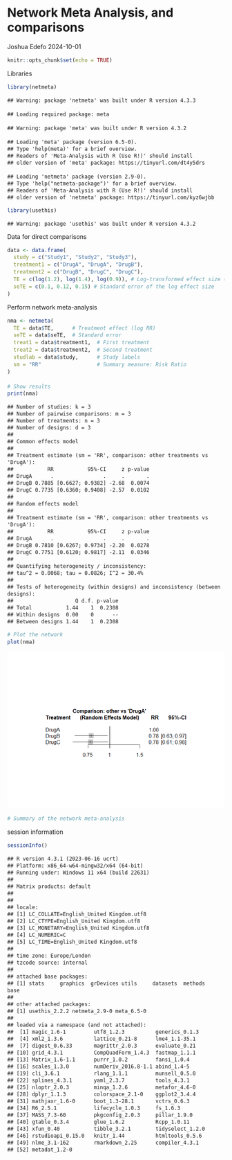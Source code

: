 Network Meta Analysis, and comparisons
================
Joshua Edefo
2024-10-01

``` r
knitr::opts_chunk$set(echo = TRUE)
```

Libraries

``` r
library(netmeta)
```

    ## Warning: package 'netmeta' was built under R version 4.3.3

    ## Loading required package: meta

    ## Warning: package 'meta' was built under R version 4.3.2

    ## Loading 'meta' package (version 6.5-0).
    ## Type 'help(meta)' for a brief overview.
    ## Readers of 'Meta-Analysis with R (Use R!)' should install
    ## older version of 'meta' package: https://tinyurl.com/dt4y5drs

    ## Loading 'netmeta' package (version 2.9-0).
    ## Type 'help("netmeta-package")' for a brief overview.
    ## Readers of 'Meta-Analysis with R (Use R!)' should install
    ## older version of 'netmeta' package: https://tinyurl.com/kyz6wjbb

``` r
library(usethis)
```

    ## Warning: package 'usethis' was built under R version 4.3.2

Data for direct comparisons

``` r
data <- data.frame(
  study = c("Study1", "Study2", "Study3"),
  treatment1 = c("DrugA", "DrugA", "DrugB"),
  treatment2 = c("DrugB", "DrugC", "DrugC"),
  TE = c(log(1.2), log(1.4), log(0.9)), # Log-transformed effect size (e.g., log Risk Ratio)
  seTE = c(0.1, 0.12, 0.15) # Standard error of the log effect size
)
```

Perform network meta-analysis

``` r
nma <- netmeta(
  TE = data$TE,      # Treatment effect (log RR)
  seTE = data$seTE,  # Standard error
  treat1 = data$treatment1,  # First treatment
  treat2 = data$treatment2,  # Second treatment
  studlab = data$study,      # Study labels
  sm = "RR"                  # Summary measure: Risk Ratio
)

# Show results
print(nma)
```

    ## Number of studies: k = 3
    ## Number of pairwise comparisons: m = 3
    ## Number of treatments: n = 3
    ## Number of designs: d = 3
    ## 
    ## Common effects model
    ## 
    ## Treatment estimate (sm = 'RR', comparison: other treatments vs 'DrugA'):
    ##           RR           95%-CI     z p-value
    ## DrugA      .                .     .       .
    ## DrugB 0.7885 [0.6627; 0.9382] -2.68  0.0074
    ## DrugC 0.7735 [0.6360; 0.9408] -2.57  0.0102
    ## 
    ## Random effects model
    ## 
    ## Treatment estimate (sm = 'RR', comparison: other treatments vs 'DrugA'):
    ##           RR           95%-CI     z p-value
    ## DrugA      .                .     .       .
    ## DrugB 0.7810 [0.6267; 0.9734] -2.20  0.0278
    ## DrugC 0.7751 [0.6120; 0.9817] -2.11  0.0346
    ## 
    ## Quantifying heterogeneity / inconsistency:
    ## tau^2 = 0.0068; tau = 0.0826; I^2 = 30.4%
    ## 
    ## Tests of heterogeneity (within designs) and inconsistency (between designs):
    ##                    Q d.f. p-value
    ## Total           1.44    1  0.2308
    ## Within designs  0.00    0      --
    ## Between designs 1.44    1  0.2308

``` r
# Plot the network
plot(nma)
```

![](Network-Meta-Analysis-and-comparisons_files/figure-gfm/d-1.png)<!-- -->

``` r
# Summary of the network meta-analysis
```

session information

``` r
sessionInfo()
```

    ## R version 4.3.1 (2023-06-16 ucrt)
    ## Platform: x86_64-w64-mingw32/x64 (64-bit)
    ## Running under: Windows 11 x64 (build 22631)
    ## 
    ## Matrix products: default
    ## 
    ## 
    ## locale:
    ## [1] LC_COLLATE=English_United Kingdom.utf8 
    ## [2] LC_CTYPE=English_United Kingdom.utf8   
    ## [3] LC_MONETARY=English_United Kingdom.utf8
    ## [4] LC_NUMERIC=C                           
    ## [5] LC_TIME=English_United Kingdom.utf8    
    ## 
    ## time zone: Europe/London
    ## tzcode source: internal
    ## 
    ## attached base packages:
    ## [1] stats     graphics  grDevices utils     datasets  methods   base     
    ## 
    ## other attached packages:
    ## [1] usethis_2.2.2 netmeta_2.9-0 meta_6.5-0   
    ## 
    ## loaded via a namespace (and not attached):
    ##  [1] magic_1.6-1         utf8_1.2.3          generics_0.1.3     
    ##  [4] xml2_1.3.6          lattice_0.21-8      lme4_1.1-35.1      
    ##  [7] digest_0.6.33       magrittr_2.0.3      evaluate_0.21      
    ## [10] grid_4.3.1          CompQuadForm_1.4.3  fastmap_1.1.1      
    ## [13] Matrix_1.6-1.1      purrr_1.0.2         fansi_1.0.4        
    ## [16] scales_1.3.0        numDeriv_2016.8-1.1 abind_1.4-5        
    ## [19] cli_3.6.1           rlang_1.1.1         munsell_0.5.0      
    ## [22] splines_4.3.1       yaml_2.3.7          tools_4.3.1        
    ## [25] nloptr_2.0.3        minqa_1.2.6         metafor_4.6-0      
    ## [28] dplyr_1.1.3         colorspace_2.1-0    ggplot2_3.4.4      
    ## [31] mathjaxr_1.6-0      boot_1.3-28.1       vctrs_0.6.3        
    ## [34] R6_2.5.1            lifecycle_1.0.3     fs_1.6.3           
    ## [37] MASS_7.3-60         pkgconfig_2.0.3     pillar_1.9.0       
    ## [40] gtable_0.3.4        glue_1.6.2          Rcpp_1.0.11        
    ## [43] xfun_0.40           tibble_3.2.1        tidyselect_1.2.0   
    ## [46] rstudioapi_0.15.0   knitr_1.44          htmltools_0.5.6    
    ## [49] nlme_3.1-162        rmarkdown_2.25      compiler_4.3.1     
    ## [52] metadat_1.2-0
